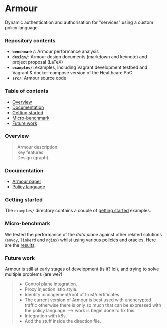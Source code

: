 # Armour

Dynamic authentication and authorisation for "services" using a custom policy language.

### Repository contents

- **`benchmark/`**: Armour performance analysis
- **`design/`**: Armour design documents (markdown and keynote) and project proposal (LaTeX)
- **`examples/`**: examples, including Vagrant development testbed and Vagrant & docker-compose version of the Healthcare PoC
- **`src/`**: Armour source code

### Table of contents

* [Overview](#overview)
* [Documentation](#documentation)
* [Getting started](#getting-started)
* [Micro-benchmark](#micro-benchmark)
* [Future work](#future-work)

<a name="overview"></a>
### Overview

> Armour description.  
> Key features.  
> Design (graph).  

<a name="documentation"></a>
### Documentation
* [Armour paper](https://git.research.arm.com/guspet02/armour-papers.git)
* [Policy language](src/docs/language.md)
<!--- TODO * Architecture --->

<!--- is this all the docs we have? --->

<a name="getting-started"></a>
### Getting started
The `examples/` directory contains a couple of [getting started](examples/README.md) examples. 

<a name="micro-benchmark"></a>
### Micro-benchmark

We tested the performance of the *data plane* against other related solutions (`envoy`, `linkerd` and `nginx`) whilst using various policies and oracles. Here are the [results](benchmark/results/README.md).

<a name="future-work"></a>
### Future work

Armour is still at early stages of development (is it? lol), and trying to solve multiple problems (are we?)
> * Control plane integration.  
> * Proxy injection istio style.    
> * Identity management/root of trust/certificates.  
> * The current version of Armour is best used with unencrypted traffic otherwise there is only so much that can be expressed with the policy language. --> work is begin done to fix this.  
> * Integration with k8s.  
> * Add the stuff inside the direction file.  
